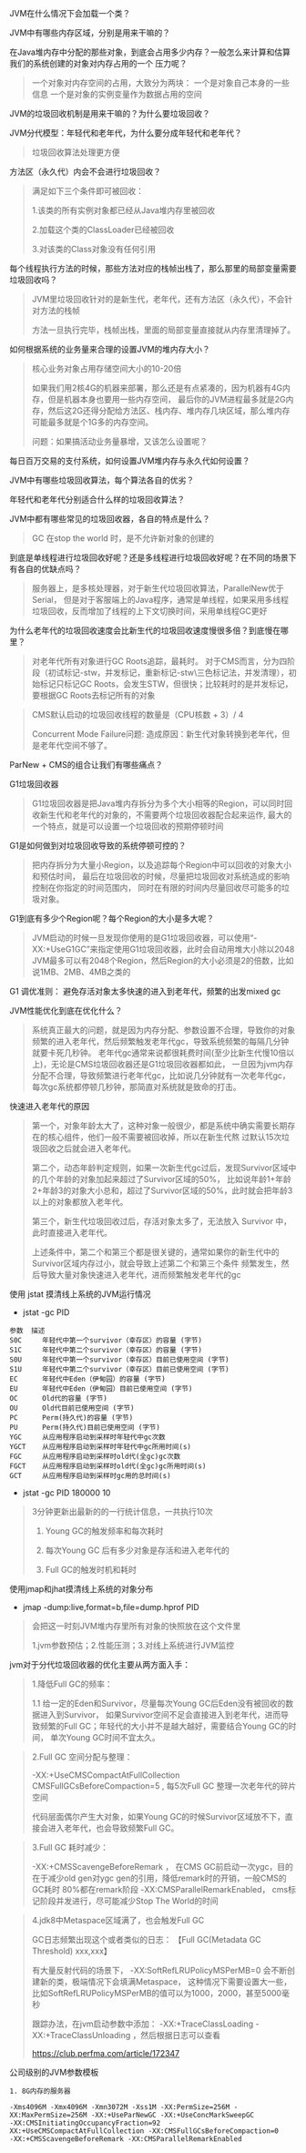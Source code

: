 
JVM在什么情况下会加载一个类？  

JVM中有哪些内存区域，分别是用来干嘛的？  

在Java堆内存中分配的那些对象，到底会占用多少内存？一般怎么来计算和估算我们的系统创建的对象对内存占用的一个
压力呢？  
>一个对象对内存空间的占用，大致分为两块：
>一个是对象自己本身的一些信息
>一个是对象的实例变量作为数据占用的空间


JVM的垃圾回收机制是用来干嘛的？为什么要垃圾回收？  

JVM分代模型：年轻代和老年代，为什么要分成年轻代和老年代？
>垃圾回收算法处理更方便

方法区（永久代）内会不会进行垃圾回收？
>满足如下三个条件即可被回收： 
>
>1.该类的所有实例对象都已经从Java堆内存里被回收
>
>2.加载这个类的ClassLoader已经被回收
>
>3.对该类的Class对象没有任何引用

每个线程执行方法的时候，那些方法对应的栈帧出栈了，那么那里的局部变量需要垃圾回收吗？
>JVM里垃圾回收针对的是新生代，老年代，还有方法区（永久代），不会针对方法的栈帧
>
>方法一旦执行完毕，栈帧出栈，里面的局部变量直接就从内存里清理掉了。
>
如何根据系统的业务量来合理的设置JVM的堆内存大小？
>核心业务对象占用存储空间大小的10-20倍
>
>如果我们用2核4G的机器来部署，那么还是有点紧凑的，因为机器有4G内存，但是机器本身也要用一些内存空间，
>最后你的JVM进程最多就是2G内存，然后这2G还得分配给方法区、栈内存、堆内存几块区域，那么堆内存可能最多就是个1G多的内存空间。
>
>问题：如果搞活动业务量暴增，又该怎么设置呢？

每日百万交易的支付系统，如何设置JVM堆内存与永久代如何设置？
>
>

JVM中有哪些垃圾回收算法，每个算法各自的优劣？

年轻代和老年代分别适合什么样的垃圾回收算法？

JVM中都有哪些常见的垃圾回收器，各自的特点是什么？

>GC 在stop the world 时，是不允许新对象的创建的

到底是单线程进行垃圾回收好呢？还是多线程进行垃圾回收好呢？在不同的场景下有各自的优缺点吗？
>服务器上，是多核处理器，对于新生代垃圾回收算法，ParallelNew优于Serial，
>但是对于客服端上的Java程序，通常是单线程，如果采用多线程垃圾回收，反而增加了线程的上下文切换时间，采用单线程GC更好
>

为什么老年代的垃圾回收速度会比新生代的垃圾回收速度慢很多倍？到底慢在哪里？
>对老年代所有对象进行GC Roots追踪，最耗时。 
>对于CMS而言，分为四阶段（初试标记-stw，并发标记，重新标记-stw\三色标记法，并发清理），初始标记只标记GC Roots，会发生STW，但很快；比较耗时的是并发标记，要根据GC Roots去标记所有的对象

>CMS默认启动的垃圾回收线程的数量是（CPU核数 + 3）/ 4
>
>Concurrent Mode Failure问题:
>造成原因：新生代对象转换到老年代，但是老年代空间不够了。
>

ParNew + CMS的组合让我们有哪些痛点？

G1垃圾回收器
>G1垃圾回收器是把Java堆内存拆分为多个大小相等的Region，可以同时回收新生代和老年代的对象的，不需要两个垃圾回收器配合起来运作,
>最大的一个特点，就是可以设置一个垃圾回收的预期停顿时间
>
>
G1是如何做到对垃圾回收导致的系统停顿可控的？
>把内存拆分为大量小Region，以及追踪每个Region中可以回收的对象大小和预估时间，
>最后在垃圾回收的时候，尽量把垃圾回收对系统造成的影响控制在你指定的时间范围内，
>同时在有限的时间内尽量回收尽可能多的垃圾对象。
>
G1到底有多少个Region呢？每个Region的大小是多大呢？
>JVM启动的时候一旦发现你使用的是G1垃圾回收器，可以使用“-XX:+UseG1GC”来指定使用G1垃圾回收器，此时会自动用堆大小除以2048
>JVM最多可以有2048个Region，然后Region的大小必须是2的倍数，比如说1MB、2MB、4MB之类的
>

G1 调优准则： 避免存活对象太多快速的进入到老年代，频繁的出发mixed gc

JVM性能优化到底在优化什么？
>系统真正最大的问题，就是因为内存分配、参数设置不合理，导致你的对象频繁的进入老年代，然后频繁触发老年代gc，导致系统频繁的每隔几分钟就要卡死几秒钟。
>老年代gc通常来说都很耗费时间(至少比新生代慢10倍以上)，无论是CMS垃圾回收器还是G1垃圾回收器都如此，
>一旦因为jvm内存分配不合理，导致频繁进行老年代gc，比如说几分钟就有一次老年代gc，每次gc系统都停顿几秒钟，那简直对系统就是致命的打击。
>

快速进入老年代的原因
>第一个，对象年龄太大了，这种对象一般很少，都是系统中确实需要长期存在的核心组件，他们一般不需要被回收掉，所以在新生代熬
 过默认15次垃圾回收之后就会进入老年代。
>
>第二个，动态年龄判定规则，如果一次新生代gc过后，发现Survivor区域中的几个年龄的对象加起来超过了Survivor区域的50%，
>比如说年龄1+年龄2+年龄3的对象大小总和，超过了Survivor区域的50%，此时就会把年龄3以上的对象都放入老年代。
>
>第三个，新生代垃圾回收过后，存活对象太多了，无法放入 Survivor 中，此时直接进入老年代。
>
>上述条件中，第二个和第三个都是很关键的，通常如果你的新生代中的Survivor区域内存过小，就会导致上述第二个和第三个条件
 频繁发生，然后导致大量对象快速进入老年代，进而频繁触发老年代的gc


使用 jstat 摸清线上系统的JVM运行情况
* jstat -gc PID 
```
参数	描述
S0C		年轻代中第一个survivor（幸存区）的容量 (字节)
S1C		年轻代中第二个survivor（幸存区）的容量 (字节)
S0U		年轻代中第一个survivor（幸存区）目前已使用空间 (字节)
S1U		年轻代中第二个survivor（幸存区）目前已使用空间 (字节)
EC		年轻代中Eden（伊甸园）的容量 (字节)
EU		年轻代中Eden（伊甸园）目前已使用空间 (字节)
OC		Old代的容量 (字节)
OU		Old代目前已使用空间 (字节)
PC		Perm(持久代)的容量 (字节)
PU		Perm(持久代)目前已使用空间 (字节)
YGC		从应用程序启动到采样时年轻代中gc次数
YGCT	从应用程序启动到采样时年轻代中gc所用时间(s)
FGC	    从应用程序启动到采样时old代(全gc)gc次数
FGCT	从应用程序启动到采样时old代(全gc)gc所用时间(s)
GCT	    从应用程序启动到采样时gc用的总时间(s)
```

* jstat -gc PID 180000 10 
>3分钟更新出最新的的一行统计信息，一共执行10次
>
>1. Young GC的触发频率和每次耗时
>
>2. 每次Young GC 后有多少对象是存活和进入老年代的
>
>3. Full GC的触发时机和耗时
>
>
使用jmap和jhat摸清线上系统的对象分布

* jmap -dump:live,format=b,file=dump.hprof PID
>会把这一时刻JVM堆内存里所有对象的快照放在这个文件里
>
>1.jvm参数预估；2.性能压测；3.对线上系统进行JVM监控
>

jvm对于分代垃圾回收器的优化主要从两方面入手：
> 1.降低Full GC的频率：
>
> 1.1 给一定的Eden和Survivor，尽量每次Young GC后Eden没有被回收的数据进入到Survivor，
如果Survivor空间不足会直接进入到老年代，进而导致频繁的Full GC；年轻代的大小并不是越大越好，需要结合Young GC的时间，
单次Young GC时间不宜太久。
>

>2.Full GC 空间分配与整理：
>
>-XX:+UseCMSCompactAtFullCollection  CMSFullGCsBeforeCompaction=5 , 每5次Full GC 整理一次老年代的碎片空间
>
>代码层面偶尔产生大对象，如果Young GC的时候Survivor区域放不下，直接会进入老年代，也会导致频繁Full GC。

>3.Full GC 耗时减少：
>
> -XX:+CMSScavengeBeforeRemark ， 在CMS GC前启动一次ygc，目的在于减少old gen对ygc gen的引用，降低remark时的开销，一般CMS的GC耗时 80%都在remark阶段
> -XX:CMSParallelRemarkEnabled， cms标记阶段并发进行，尽可能减少Stop The World的时间

>4.jdk8中Metaspace区域满了，也会触发Full GC
>
>GC日志频繁出现这个或者类似的日志： 【Full GC(Metadata GC Threshold) xxx,xxx】
>
>有大量反射代码的场景下， -XX:SoftRefLRUPolicyMSPerMB=0 会不断创建新的类，极端情况下会填满Metaspace，
>这种情况下需要设置大一些，比如SoftRefLRUPolicyMSPerMB的值可以为1000，2000，甚至5000毫秒
>
>跟踪办法，在jvm启动参数中添加： -XX:+TraceClassLoading -XX:+TraceClassUnloading ，然后根据日志可以查看
>
> https://club.perfma.com/article/172347

公司级别的JVM参数模板
```
1. 8G内存的服务器

-Xms4096M -Xmx4096M -Xmn3072M -Xss1M -XX:PermSize=256M -XX:MaxPermSize=256M -XX:+UseParNewGC -XX:+UseConcMarkSweepGC
-XX:CMSInitiatingOccupancyFraction=92  -XX:+UseCMSCompactAtFullCollection -XX:CMSFullGCsBeforeCompaction=0
-XX:+CMSScavengeBeforeRemark -XX:CMSParallelRemarkEnabled

```
